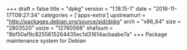 +++
draft = false
title = "dpkg"
version = "1.18.15-1"
date = "2016-11-17T09:27:34"
categories = ['apps-extra']
upstreamurl = "http://packages.debian.org/source/sid/dpkg"
arch = "x86_64"
size = "2803520"
usize = "12760568"
sha1sum = "8bf50af9c8255615264435ec1d31614acbaabe7a"
+++
Package maintenance system for Debian